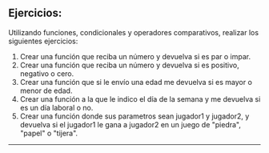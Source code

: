 ## Ejercicios:
Utilizando funciones, condicionales y operadores comparativos, realizar los siguientes ejercicios:

1. Crear una función que reciba un número y devuelva si es par o impar.
2. Crear una función que reciba un número y devuelva si es positivo, negativo o cero.
3. Crear una función que si le envío una edad me devuelva si es mayor o menor de edad.
4. Crear una función a la que le indico el día de la semana y me devuelva si es un día laboral o no.
5. Crear una función donde sus parametros sean jugador1 y jugador2, y devuelva si el jugador1 le gana a jugador2 en un juego de "piedra", "papel" o "tijera".
---------------------------


